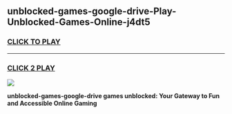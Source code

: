 
## unblocked-games-google-drive-Play-Unblocked-Games-Online-j4dt5
<h3>
<a href="https://premium76.site?title=unblocked-games-google-drive&ref=24A">CLICK TO PLAY</a></h3>
<hr>

<h3>
<a href="https://premium76.site?title=unblocked-games-google-drive&ref=24A">CLICK 2 PLAY</a>
  
</h3>

<a href="https://premium76.site?title=unblocked-games-google-drive&ref=24A"><img src="https://clearcache.store/games.png"></a>


**unblocked-games-google-drive games unblocked: Your Gateway to Fun and Accessible Online Gaming**
